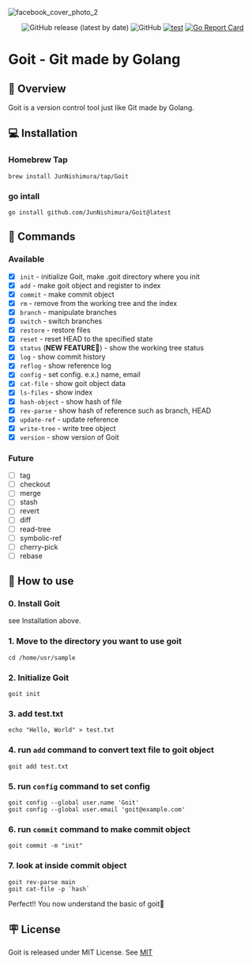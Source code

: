![facebook_cover_photo_2](https://github.com/JunNishimura/Goit/assets/28744711/919d78ca-52bf-481d-883e-b17cf0b9ea69)

<p align='center'>
  <img alt="GitHub release (latest by date)" src="https://img.shields.io/github/v/release/JunNishimura/Goit">
  <img alt="GitHub" src="https://img.shields.io/github/license/JunNishimura/Goit">
  <a href="https://github.com/JunNishimura/Goit/actions/workflows/test.yml"><img src="https://github.com/JunNishimura/Goit/actions/workflows/test.yml/badge.svg" alt="test"></a>
  <a href="https://goreportcard.com/report/github.com/JunNishimura/Goit"><img src="https://goreportcard.com/badge/github.com/JunNishimura/Goit" alt="Go Report Card"></a>
</p>

# Goit - Git made by Golang

## 📖 Overview
Goit is a version control tool just like Git made by Golang.

## 💻 Installation
### Homebrew Tap
```
brew install JunNishimura/tap/Goit
```

### go intall
```
go install github.com/JunNishimura/Goit@latest
```

## 🔨 Commands
### Available
- [x] `init` - initialize Goit, make .goit directory where you init
- [x] `add` - make goit object and register to index
- [x] `commit` - make commit object
- [x] `rm` - remove from the working tree and the index
- [x] `branch` - manipulate branches
- [x] `switch` - switch branches
- [x] `restore` - restore files
- [x] `reset` - reset HEAD to the specified state
- [x] `status` (**NEW FEATURE🎉**) - show the working tree status
- [x] `log` - show commit history
- [x] `reflog` - show reference log
- [x] `config` - set config. e.x.) name, email
- [x] `cat-file` - show goit object data
- [x] `ls-files` - show index
- [x] `hash-object` - show hash of file
- [x] `rev-parse` - show hash of reference such as branch, HEAD
- [x] `update-ref` - update reference
- [x] `write-tree` - write tree object
- [x] `version` - show version of Goit

### Future
- [ ] tag
- [ ] checkout
- [ ] merge
- [ ] stash
- [ ] revert
- [ ] diff
- [ ] read-tree
- [ ] symbolic-ref
- [ ] cherry-pick
- [ ] rebase

## 👀 How to use
### 0. Install Goit
see Installation above.

### 1. Move to the directory you want to use goit
```
cd /home/usr/sample 
```

### 2. Initialize Goit
```
goit init
```

### 3. add test.txt
```
echo "Hello, World" > test.txt
```

### 4. run `add` command to convert text file to goit object
```
goit add test.txt
```

### 5. run `config` command to set config
```
goit config --global user.name 'Goit'
goit config --global user.email 'goit@example.com'
```

### 6. run `commit` command to make commit object
```
goit commit -m "init"
```

### 7. look at inside commit object
```
goit rev-parse main
goit cat-file -p `hash`
```

Perfect!! You now understand the basic of goit🎉


## 🪧 License
Goit is released under MIT License. See [MIT](https://raw.githubusercontent.com/JunNishimura/Goit/main/LICENSE)
